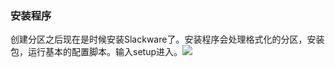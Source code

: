 ### 安装程序

创建分区之后现在是时候安装Slackware了。安装程序会处理格式化的分区，安装包，运行基本的配置脚本。输入setup进入。![](http://7xn66o.com1.z0.glb.clouddn.com/slackbook%2F1.png)


